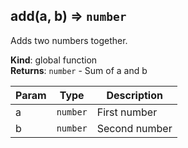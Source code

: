 <a name="add"></a>

## add(a, b) ⇒ `number`
Adds two numbers together.

**Kind**: global function  
**Returns**: `number` - Sum of a and b  

| Param | Type | Description |
| --- | --- | --- |
| a | `number` | First number |
| b | `number` | Second number |


